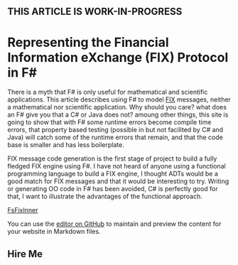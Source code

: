 ## THIS ARTICLE IS WORK-IN-PROGRESS


# Representing the Financial Information eXchange (FIX) Protocol in F# #


There is a myth that F# is only useful for mathematical and scientific applications. This article describes using F# to model [FIX](https://en.wikipedia.org/wiki/Financial_Information_eXchange) messages, neither a mathematical nor scientific application. Why should you care? what does an F# give you that a C# or Java does not? amoung other things, this site is going to show that with F# some runtime errors become compile time errors, that property based testing (possible in but not facilited by C# and Java) will catch some of the runtime errors that remain, and that the code base is smaller and has less boilerplate.

FIX message code generation is the first stage of project to build a fully fledged FIX engine using F#. I have not heard of anyone using a functional programming language to build a FIX engine, I thought ADTs would be a good match for FIX messages and that it would be interesting to try. Writing or generating OO code in F# has been avoided, C# is perfectly good for that, I want to illustrate the advantages of the functional approach.


[FsFixInner]()

You can use the [editor on GitHub](https://github.com/Ian144/Ian144.github.io/edit/master/README.md) to maintain and preview the content for your website in Markdown files.


## Hire Me








